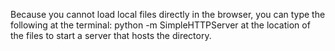 Because you cannot load local files directly in the browser, you can type the following at the terminal:
python -m SimpleHTTPServer
at the location of the files to start a server that hosts the directory.